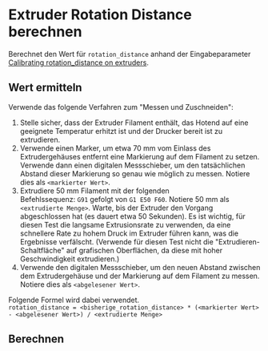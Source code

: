 <script setup>
import RotationDistanceCalculator from '../../components/RotationDistanceCalculator.vue'
</script>

# Extruder Rotation Distance berechnen
Berechnet den Wert für  `rotation_distance` anhand der Eingabeparameter  
[Calibrating rotation_distance on extruders](https://www.klipper3d.org/Rotation_Distance.html#calibrating-rotation_distance-on-extruders).

## Wert ermitteln
Verwende das folgende Verfahren zum "Messen und Zuschneiden":

1. Stelle sicher, dass der Extruder Filament enthält, das Hotend auf eine geeignete Temperatur erhitzt ist und der Drucker bereit ist zu extrudieren.
2. Verwende einen Marker, um etwa 70 mm vom Einlass des Extrudergehäuses entfernt eine Markierung auf dem Filament zu setzen. Verwende dann einen digitalen Messschieber, um den tatsächlichen Abstand dieser Markierung so genau wie möglich zu messen. Notiere dies als `<markierter Wert>`.
3. Extrudiere 50 mm Filament mit der folgenden  
Befehlssequenz: `G91` gefolgt von `G1 E50 F60`. Notiere 50 mm als `<extrudierte Menge>`. Warte, bis der Extruder den Vorgang abgeschlossen hat (es dauert etwa 50 Sekunden). Es ist wichtig, für diesen Test die langsame Extrusionsrate zu verwenden, da eine schnellere Rate zu hohem Druck im Extruder führen kann, was die Ergebnisse verfälscht. (Verwende für diesen Test nicht die "Extrudieren-Schaltfläche" auf grafischen Oberflächen, da diese mit hoher Geschwindigkeit extrudieren.)
4. Verwende den digitalen Messschieber, um den neuen Abstand zwischen dem Extrudergehäuse und der Markierung auf dem Filament zu messen. Notiere dies als `<abgelesener Wert>`.  
  
Folgende Formel wird dabei verwendet.  
`rotation_distance = <bisherige_rotation_distance> * (<markierter Wert> - <abgelesener Wert>) / <extrudierte Menge>`

## Berechnen
<RotationDistanceCalculator />